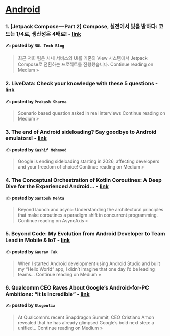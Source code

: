
<h1><a href=https://medium.com/tag/android/recommended target="_blank" rel="noopener noreferrer">Android</a></h1>
<h3>1. [Jetpack Compose — Part 2] Compose, 실전에서 빛을 발하다: 코드는 1/4로, 생산성은 4배로! - <a href="https://medium.com/@nol.tech/jetpack-compose-part-2-compose-%EC%8B%A4%EC%A0%84%EC%97%90%EC%84%9C-%EB%B9%9B%EC%9D%84-%EB%B0%9C%ED%95%98%EB%8B%A4-%EC%BD%94%EB%93%9C%EB%8A%94-1-4%EB%A1%9C-%EC%83%9D%EC%82%B0%EC%84%B1%EC%9D%80-4%EB%B0%B0%EB%A1%9C-effa8cf3aa1d?source=rss------android-5" target="_blank" rel="noopener noreferrer">link</a></h3>

✍️ **posted by `NOL Tech Blog`**

<blockquote>최근 저희 팀은 사내 서비스의 UI를 기존의 View 시스템에서 Jetpack Compose로 전환하는 프로젝트를 진행했습니다.
Continue reading on Medium »</blockquote>

<h3>2. LiveData: Check your knowledge with these 5 questions - <a href="https://trricho.medium.com/livedata-check-your-knowledge-with-these-5-questions-c3fe188969cb?source=rss------android-5" target="_blank" rel="noopener noreferrer">link</a></h3>

✍️ **posted by `Prakash Sharma`**

<blockquote>Scenario based question asked in real interviews
Continue reading on Medium »</blockquote>

<h3>3. The end of Android sideloading? Say goodbye to Android emulators! - <a href="https://medium.com/@dev.kashif.mehmood/the-end-of-android-sideloading-say-goodbye-to-android-emulators-4324a49cca9f?source=rss------android-5" target="_blank" rel="noopener noreferrer">link</a></h3>

✍️ **posted by `Kashif Mehmood`**

<blockquote>Google is ending sideloading starting in 2026, affecting developers and your freedom of choice!
Continue reading on Medium »</blockquote>

<h3>4. The Conceptual Orchestration of Kotlin Coroutines: A Deep Dive for the Experienced Android… - <a href="https://medium.com/asyncaxis/the-conceptual-orchestration-of-kotlin-coroutines-a-deep-dive-for-the-experienced-android-9b7749e5403c?source=rss------android-5" target="_blank" rel="noopener noreferrer">link</a></h3>

✍️ **posted by `Santosh Mehta`**

<blockquote>Beyond launch and async: Understanding the architectural principles that make coroutines a paradigm shift in concurrent programming.
Continue reading on AsyncAxis »</blockquote>

<h3>5. Beyond Code: My Evolution from Android Developer to Team Lead in Mobile & IoT - <a href="https://medium.com/@gauravkumarjaipur/beyond-code-my-evolution-from-android-developer-to-team-lead-in-mobile-iot-6f4f88d7be79?source=rss------android-5" target="_blank" rel="noopener noreferrer">link</a></h3>

✍️ **posted by `Gaurav Tak`**

<blockquote>When I started Android development using Android Studio and built my “Hello World” app, I didn’t imagine that one day I’d be leading teams…
Continue reading on Medium »</blockquote>

<h3>6. Qualcomm CEO Raves About Google’s Android-for-PC Ambitions: “It Is Incredible” - <a href="https://medium.com/@blogentia/qualcomm-ceo-raves-about-googles-android-for-pc-ambitions-it-is-incredible-c5bd6b5fbcd0?source=rss------android-5" target="_blank" rel="noopener noreferrer">link</a></h3>

✍️ **posted by `Blogentia`**

<blockquote>At Qualcomm’s recent Snapdragon Summit, CEO Cristiano Amon revealed that he has already glimpsed Google’s bold next step: a unified…
Continue reading on Medium »</blockquote>


